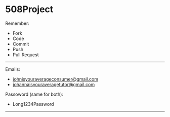 # 508Project

Remember: 
- Fork
- Code
- Commit
- Push
- Pull Request


--------------------------------------
Emails:
- johnisyouraverageconsumer@gmail.com
- johannaisyouraveragetutor@gmail.com

Passoword (same for both): 
- Long1234Password
--------------------------------------